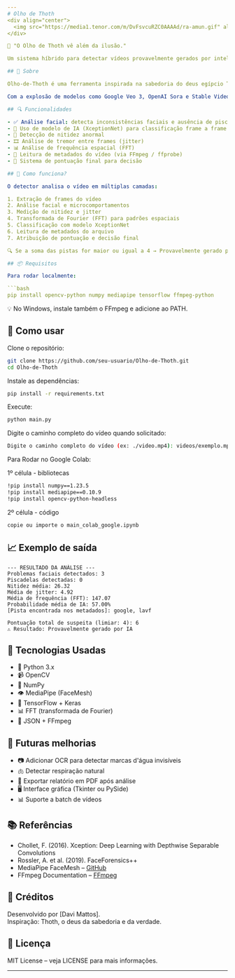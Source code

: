 ```yaml
---
# Olho de Thoth
<div align="center">
  <img src="https://media1.tenor.com/m/DvFsvcuRZC0AAAAd/ra-amun.gif" alt="Olho-de-thoth" height='300px' width='400px'>
</div>

🧠 "O Olho de Thoth vê além da ilusão."

Um sistema híbrido para detectar vídeos provavelmente gerados por inteligência artificial — usando análise visual, aprendizado de máquina e metadados.

## 🌟 Sobre

Olho-de-Thoth é uma ferramenta inspirada na sabedoria do deus egípcio Thoth, capaz de "ver" se um vídeo foi criado por IA ou gravado na vida real. Ele usa técnicas avançadas de visão computacional, modelos pré-treinados (como XceptionNet), análise de artefatos visuais e leitura de metadados para identificar pistas sutis de vídeos sintéticos.

Com a explosão de modelos como Google Veo 3, OpenAI Sora e Stable Video Diffusion, torna-se essencial ter sistemas capazes de distinguir o real do falso. O Olho-de-Thoth nasce dessa necessidade: ser o olho que enxerga a verdade por trás da tecnologia.

## 🔍 Funcionalidades

- ✅ Análise facial: detecta inconsistências faciais e ausência de piscadelas
- 🤖 Uso de modelo de IA (XceptionNet) para classificação frame a frame
- 📸 Detecção de nitidez anormal
- 🎞️ Análise de tremor entre frames (jitter)
- 📊 Análise de frequência espacial (FFT)
- 📄 Leitura de metadados do vídeo (via FFmpeg / ffprobe)
- 🧮 Sistema de pontuação final para decisão

## 🧪 Como funciona?

O detector analisa o vídeo em múltiplas camadas:

1. Extração de frames do vídeo
2. Análise facial e microcomportamentos
3. Medição de nitidez e jitter
4. Transformada de Fourier (FFT) para padrões espaciais
5. Classificação com modelo XceptionNet
6. Leitura de metadados do arquivo
7. Atribuição de pontuação e decisão final

🔍 Se a soma das pistas for maior ou igual a 4 → Provavelmente gerado por IA

## 📦 Requisitos

Para rodar localmente:

```bash
pip install opencv-python numpy mediapipe tensorflow ffmpeg-python
```

💡 No Windows, instale também o FFmpeg e adicione ao PATH.

## 🚀 Como usar

Clone o repositório:

```bash
git clone https://github.com/seu-usuario/Olho-de-Thoth.git 
cd Olho-de-Thoth
```

Instale as dependências:

```bash
pip install -r requirements.txt
```

Execute:

```bash
python main.py
```

Digite o caminho completo do vídeo quando solicitado:

```bash
Digite o caminho completo do vídeo (ex: ./video.mp4): videos/exemplo.mp4
```

Para Rodar no Google Colab:

1º célula - bibliotecas
```bash
!pip install numpy==1.23.5
!pip install mediapipe==0.10.9
!pip install opencv-python-headless
```

2º célula - código
```bash
copie ou importe o main_colab_google.ipynb
```


## 📈 Exemplo de saída

```
--- RESULTADO DA ANÁLISE ---
Problemas faciais detectados: 3
Piscadelas detectadas: 0
Nitidez média: 26.32
Média de jitter: 4.92
Média de frequência (FFT): 147.07
Probabilidade média de IA: 57.00%
[Pista encontrada nos metadados]: google, lavf

Pontuação total de suspeita (limiar: 4): 6
⚠️ Resultado: Provavelmente gerado por IA
```

## 🧬 Tecnologias Usadas

- 🐍 Python 3.x
- 📹 OpenCV
- 🧮 NumPy
- 👁️ MediaPipe (FaceMesh)
- 🤖 TensorFlow + Keras
- 📊 FFT (transformada de Fourier)
- 📝 JSON + FFmpeg

## 🧩 Futuras melhorias

- 📷 Adicionar OCR para detectar marcas d'água invisíveis
- 🫁 Detectar respiração natural
- 📁 Exportar relatório em PDF após análise
- 🖥️ Interface gráfica (Tkinter ou PySide)
- 📊 Suporte a batch de vídeos

## 📚 Referências

- Chollet, F. (2016). Xception: Deep Learning with Depthwise Separable Convolutions
- Rossler, A. et al. (2019). FaceForensics++
- MediaPipe FaceMesh – [GitHub](https://github.com/google/mediapipe)
- FFmpeg Documentation – [FFmpeg](https://ffmpeg.org/)

## 🙏 Créditos

Desenvolvido por [Davi Mattos].  
Inspiração: Thoth, o deus da sabedoria e da verdade.

## 📌 Licença

MIT License – veja LICENSE para mais informações.

---
```

